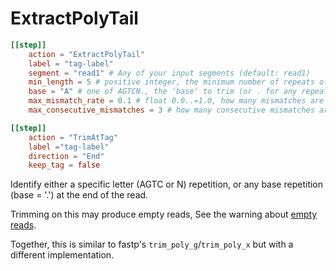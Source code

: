 # ExtractPolyTail


```toml
[[step]]
    action = "ExtractPolyTail"
    label = "tag-label"
    segment = "read1" # Any of your input segments (default: read1)
    min_length = 5 # positive integer, the minimum number of repeats of the base
    base = "A" # one of AGTCN., the 'base' to trim (or . for any repeated base)
    max_mismatch_rate = 0.1 # float 0.0..=1.0, how many mismatches are allowed in the repeat
    max_consecutive_mismatches = 3 # how many consecutive mismatches are allowed

[[step]]
    action = "TrimAtTag"
    label ="tag-label"
    direction = "End"
    keep_tag = false
```

Identify either a specific letter (AGTC or N) repetition, 
or any base repetition (base = '.') at the end of the read.

Trimming on this may produce empty reads, See the warning about [empty reads](#empty-reads).

Together, this is similar to fastp's `trim_poly_g`/`trim_poly_x` but with a different implementation.
